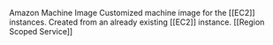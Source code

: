 Amazon Machine Image
Customized machine image for the [[EC2]] instances.
Created from an already existing [[EC2]] instance.
[[Region Scoped Service]]
